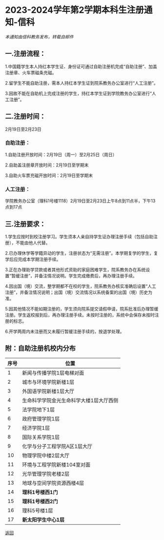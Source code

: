 # 2023-2024学年第2学期本科生注册通知-信科

*本通知由信科教务发布，转载自邮件*

## 一.注册流程：

1.中国籍学生本人持红本学生证、身份证可通过自助注册机完成“自助注册”、加盖注册章、火车票磁条充磁。

2.留学生不能自助注册，需本人持红本学生证到院系教务办公室进行“人工注册”。

3.因故不能在自助机上完成注册的学生，持红本学生证到学院教务办公室进行“人工注册”。

## 二.注册时间： 

2月19日至2月23日

### 自助注册：

1.自助注册开放时间：2月19日（周一）至2月25日（周日）

2.自助盖注册章开放时间：2月19日至学期末

3.自助火车票充磁开放时间：2月19日至学期末

### 人工注册：

学院教务办公室（理科1号楼1118）2月19日至2月23日上午8点到11点半，下午13点到17点

## 三.注册要求：

1.学生应按时到校注册学习。学生须本人亲自持学生证办理注册手续（包括自助注册），不能由他人代替。

2.已办理休学等学籍异动的学生，注册状态为“无需注册”。本学期复学的学生，复学后应完成本学期注册手续。

3.正在办理助学贷款或者其他形式资助的家庭困难学生，院系教务办在系统设置“暂缓注册”，并备注情况说明。学生完成缴费后，再办理注册手续。

4.因出国（境）交流，整学期都不在校的学生，院系教务办核实准确后设置“人工注册”，并备注情况说明；出国（境）交流情况以系统备案的出国（境）历史为准。

5.因其他情况不能如期注册的，学生须向院系提交请假申请，院系批准后办理暂缓注册。学生返校报到后，再办理注册手续。未按时注册的，系统中会保存未按时注册的标志。

6.开学两周内未注册而又未履行暂缓注册手续的，按退学处理。

## 附：自助注册机校内分布
|序号|位置|
|----|------|
|1|新闻与传播学院1层电梯对面|
|2|城市与环境学院新楼1层|
|3|外国语学院新楼1层大厅|
|4|生命科学学院金光生命科学大楼1层大厅西侧|
|5|法学院地下1层|
|6|政府管理学院1层|
|7|经济学院1层|
|8|国际关系学院1层|
|9|化学与分子工程学院A区1层大厅|
|10|物理学院中楼2层大厅|
|11|环境与工程学院新楼104室对面|
|12|光华管理学院老楼2层|
|13|地球与空间学院资源西楼4层|
|14|**理科1号楼西1门**|
|15|**理科1号楼西2门**|
|16|理科5号楼1层|
|17|**新太阳学生中心1层**|

[返回](/24sp/week0)